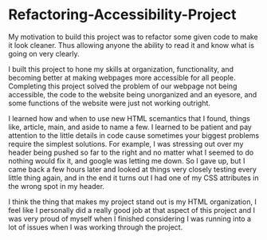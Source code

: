 # Refactoring-Accessibility-Project

My motivation to build this project was to refactor some given code to make it look cleaner. Thus allowing anyone the ability to read it and know what is going on very clearly.


I built this project to hone my skills at organization, functionality, and becoming better at making webpages more accessible for all people.
Completing this project solved the problem of our webpage not being accessible, the code to the website being unorganized and an eyesore, and some functions of the website were just not working outright.


I learned how and when to use new HTML scemantics that I found, things like, article, main, and aside to name a few. I learned to be patient and pay attention to the little details in code cause sometimes your biggest problems require the simplest solutions. For example, I was stressing out over my header being pushed so far to the right and no matter what I seemed to do nothing would fix it, and google was letting me down. So I gave up, but I came back a few hours later and looked at things very closely testing every little thing again, and in the end it turns out I had one of my CSS attributes in the wrong spot in my header.


I think the thing that makes my project stand out is my HTML organization, I feel like I personally did a really good job at that aspect of this project and I was very proud of myself when I finished considering I was running into a lot of issues when I was working through the project.